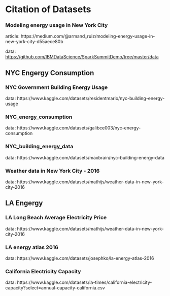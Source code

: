 <h1>Citation of Datasets</h1>

<h3>Modeling energy usage in New York City</h3>
article: https://medium.com/@armand_ruiz/modeling-energy-usage-in-new-york-city-d55aece80b

data: https://github.com/IBMDataScience/SparkSummitDemo/tree/master/data


<h2>NYC Engergy Consumption</h2>

<h3>NYC Government Building Energy Usage</h3>
data: https://www.kaggle.com/datasets/residentmario/nyc-building-energy-usage

<h3>NYC_energy_consumption</h3>
data: https://www.kaggle.com/datasets/galibce003/nyc-energy-consumption

<h3>NYC_building_energy_data</h3>
data: https://www.kaggle.com/datasets/maxbrain/nyc-building-energy-data

<h3>Weather data in New York City - 2016</h3>
data: https://www.kaggle.com/datasets/mathijs/weather-data-in-new-york-city-2016


<h2>LA Engergy</h2>

<h3>LA Long Beach Average Electricity Price</h3>
data: https://www.kaggle.com/datasets/mathijs/weather-data-in-new-york-city-2016

<h3>LA energy atlas 2016</h3>
data: https://www.kaggle.com/datasets/josephko/la-energy-atlas-2016

<h3>California Electricity Capacity</h3>
data: https://www.kaggle.com/datasets/la-times/california-electricity-capacity?select=annual-capacity-california.csv
